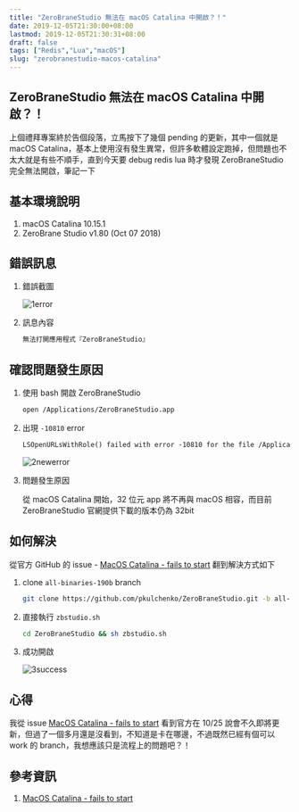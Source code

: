 ```yaml
---
title: "ZeroBraneStudio 無法在 macOS Catalina 中開啟？！"
date: 2019-12-05T21:30:00+08:00
lastmod: 2019-12-05T21:30:31+08:00
draft: false
tags: ["Redis","Lua","macOS"]
slug: "zerobranestudio-macos-catalina"
---
```


## ZeroBraneStudio 無法在 macOS Catalina 中開啟？！

上個禮拜專案終於告個段落，立馬按下了幾個 pending 的更新，其中一個就是 macOS Catalina，基本上使用沒有發生異常，但許多軟體設定跑掉，但問題也不太大就是有些不順手，直到今天要 debug redis lua 時才發現 ZeroBraneStudio 完全無法開啟，筆記一下

## 基本環境說明

1. macOS Catalina 10.15.1
2. ZeroBrane Studio v1.80 (Oct 07 2018)

## 錯誤訊息

1. 錯誤截圖

    ![1error](https://user-images.githubusercontent.com/3851540/70245142-8fa72400-17b0-11ea-87d1-1ea9dc21522b.png)

2. 訊息內容

    ```txt
    無法打開應用程式『ZeroBraneStudio』
    ```

## 確認問題發生原因

1. 使用 bash 開啟 ZeroBraneStudio

    ```bash
    open /Applications/ZeroBraneStudio.app
    ```

2. 出現 `-10810` error

    ```txt
    LSOpenURLsWithRole() failed with error -10810 for the file /Applications/ZeroBraneStudio.app.
    ```

    ![2newerror](https://user-images.githubusercontent.com/3851540/70245143-8fa72400-17b0-11ea-96c8-1aca1a1e265d.png)

3. 問題發生原因

    從 macOS Catalina 開始，32 位元 app 將不再與 macOS 相容，而目前 ZeroBraneStudio 官網提供下載的版本仍為 32bit

## 如何解決

從官方 GitHub 的 issue - [MacOS Catalina - fails to start](https://github.com/pkulchenko/ZeroBraneStudio/issues/1020) 翻到解決方式如下

1. clone `all-binaries-190b` branch

    ```bash
    git clone https://github.com/pkulchenko/ZeroBraneStudio.git -b all-binaries-190b
    ```

2. 直接執行 `zbstudio.sh`

    ```bash
    cd ZeroBraneStudio && sh zbstudio.sh
    ```

3. 成功開啟

    ![3success](https://user-images.githubusercontent.com/3851540/70245144-8fa72400-17b0-11ea-9462-19e1746c5113.png)

## 心得

我從 issue [MacOS Catalina - fails to start](https://github.com/pkulchenko/ZeroBraneStudio/issues/1020) 看到官方在 10/25 說會不久即將更新，但過了一個多月還是沒看到，不知道是卡在哪邊，不過既然已經有個可以 work 的 branch，我想應該只是流程上的問題吧？！

## 參考資訊

1. [MacOS Catalina - fails to start](https://github.com/pkulchenko/ZeroBraneStudio/issues/1020)
